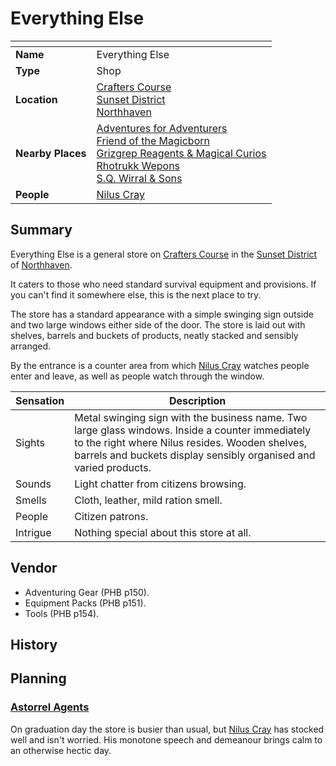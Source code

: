 # Everything Else

| []() | |
| --- | --- |
| **Name** | Everything Else |
| **Type** | Shop |
| **Location** | [Crafters Course](../../streets/crafters-course.md)<br />[Sunset District](../../districts/sunset-district.md)<br />[Northhaven](../../cities/northhaven.md) |
| **Nearby Places** | [Adventures for Adventurers](adventures-for-adventurers.md)<br />[Friend of the Magicborn](friend-of-the-magicborn.md)<br />[Grizgrep Reagents & Magical Curios](grizgrep-reagents-and-magical-curios.md)<br />[Rhotrukk Wepons](rhotrukk-wepons.md)<br />[S.Q. Wirral & Sons](sq-wirral-and-son.md) |
| **People** | [Nilus Cray](../../../characters/nilus-cray.md) |

## Summary

Everything Else is a general store on [Crafters Course](../../streets/crafters-course.md) in the [Sunset District](../../districts/sunset-district.md) of [Northhaven](../../cities/northhaven.md).

It caters to those who need standard survival equipment and provisions. If you can't find it somewhere else, this is the next place to try.

The store has a standard appearance with a simple swinging sign outside and two large windows either side of the door. The store is laid out with shelves, barrels and buckets of products, neatly stacked and sensibly arranged.

By the entrance is a counter area from which [Nilus Cray](../../../characters/nilus-cray.md) watches people enter and leave, as well as people watch through the window.

| Sensation | Description |
| ---- | --- |
| Sights | Metal swinging sign with the business name. Two large glass windows. Inside a counter immediately to the right where Nilus resides. Wooden shelves, barrels and buckets display sensibly organised and varied products. |
| Sounds | Light chatter from citizens browsing. |
| Smells | Cloth, leather, mild ration smell. |
| People | Citizen patrons. |
| Intrigue | Nothing special about this store at all. |

## Vendor

- Adventuring Gear (PHB p150).
- Equipment Packs (PHB p151).
- Tools (PHB p154).

## History

## Planning

### [Astorrel Agents](../../../campaigns/astorrel-agents/astorrel-agents.md)

On graduation day the store is busier than usual, but [Nilus Cray](../../../characters/nilus-cray.md) has stocked well and isn't worried. His monotone speech and demeanour brings calm to an otherwise hectic day.
